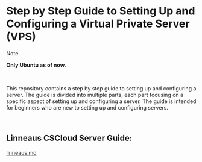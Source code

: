 # Step by Step Guide to Setting Up and Configuring a Virtual Private Server (VPS)

> [!NOTE]
> **Only Ubuntu as of now.**

<br>

This repository contains a step by step guide to setting up and configuring a server. The guide is divided into multiple parts, each part focusing on a specific aspect of setting up and configuring a server. The guide is intended for beginners who are new to setting up and configuring servers.

<br>

## Linneaus CSCloud Server Guide:

[linneaus.md](linneaus.md)
